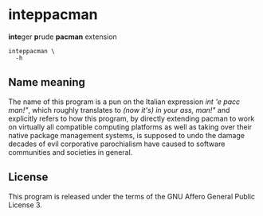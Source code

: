 # inteppacman

**inte**ger **p**rude **pacman**
extension

```
inteppacman \
  -h
```

## Name meaning

The name of this program is a pun on the Italian
expression *int 'e pacc man!"*, which roughly translates to
*(now it's) in your ass, man!"* and explicitly refers to how
this program, by directly extending pacman
to work on virtually all compatible computing platforms
as well as taking over their native package management
systems, is supposed to undo the damage decades of
evil corporative parochialism have
caused to software communities and societies in general.

## License

This program is released under the terms of the GNU Affero
General Public License 3.
